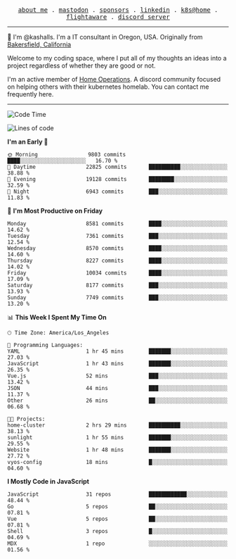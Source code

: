 <p align="center">
  <samp>
    <a href="https://jordanjones.org/">about me</a> .
    <a rel="me" href="https://mastodon.social/@kashall">mastodon</a> .
    <a href="https://github.com/sponsors/kashalls">sponsors</a> .
    <a href="https://linkedin.com/in/jordpjones">linkedin</a> .
    <a href="https://github.com/kashalls/home-cluster">k8s@home</a> .
    <a href="https://flightaware.com/adsb/stats/user/kashalls">flightaware</a> .
    <a href="https://discord.gg/V2WrCfqba9">discord server</a>
  </samp>
</p>

----------------------------------------------------------------

:wave: I'm @kashalls. I'm a IT consultant in Oregon, USA. Originally from [Bakersfield, California](https://maps.app.goo.gl/QQMtywTWghpXB6Tu6)

Welcome to my coding space, where I put all of my thoughts an ideas into a project regardless of whether they are good or not.

I'm an active member of [Home Operations](https://discord.gg/home-operations). A discord community focused on helping others with their kubernetes homelab. You can contact me frequently here.

----------------------------------------------------------------
<!--START_SECTION:waka-->
![Code Time](http://img.shields.io/badge/Code%20Time-1%2C944%20hrs%2020%20mins-blue)

![Lines of code](https://img.shields.io/badge/From%20Hello%20World%20I%27ve%20Written-10.8%20million%20lines%20of%20code-blue)

**I'm an Early 🐤** 

```text
🌞 Morning                9803 commits        ████░░░░░░░░░░░░░░░░░░░░░   16.70 % 
🌆 Daytime                22825 commits       ██████████░░░░░░░░░░░░░░░   38.88 % 
🌃 Evening                19128 commits       ████████░░░░░░░░░░░░░░░░░   32.59 % 
🌙 Night                  6943 commits        ███░░░░░░░░░░░░░░░░░░░░░░   11.83 % 
```
📅 **I'm Most Productive on Friday** 

```text
Monday                   8581 commits        ████░░░░░░░░░░░░░░░░░░░░░   14.62 % 
Tuesday                  7361 commits        ███░░░░░░░░░░░░░░░░░░░░░░   12.54 % 
Wednesday                8570 commits        ████░░░░░░░░░░░░░░░░░░░░░   14.60 % 
Thursday                 8227 commits        ████░░░░░░░░░░░░░░░░░░░░░   14.02 % 
Friday                   10034 commits       ████░░░░░░░░░░░░░░░░░░░░░   17.09 % 
Saturday                 8177 commits        ███░░░░░░░░░░░░░░░░░░░░░░   13.93 % 
Sunday                   7749 commits        ███░░░░░░░░░░░░░░░░░░░░░░   13.20 % 
```


📊 **This Week I Spent My Time On** 

```text
🕑︎ Time Zone: America/Los_Angeles

💬 Programming Languages: 
YAML                     1 hr 45 mins        ███████░░░░░░░░░░░░░░░░░░   27.03 % 
JavaScript               1 hr 43 mins        ███████░░░░░░░░░░░░░░░░░░   26.35 % 
Vue.js                   52 mins             ███░░░░░░░░░░░░░░░░░░░░░░   13.42 % 
JSON                     44 mins             ███░░░░░░░░░░░░░░░░░░░░░░   11.37 % 
Other                    26 mins             ██░░░░░░░░░░░░░░░░░░░░░░░   06.68 % 

🐱‍💻 Projects: 
home-cluster             2 hrs 29 mins       ██████████░░░░░░░░░░░░░░░   38.13 % 
sunlight                 1 hr 55 mins        ███████░░░░░░░░░░░░░░░░░░   29.55 % 
Website                  1 hr 48 mins        ███████░░░░░░░░░░░░░░░░░░   27.72 % 
vyos-config              18 mins             █░░░░░░░░░░░░░░░░░░░░░░░░   04.60 % 
```

**I Mostly Code in JavaScript** 

```text
JavaScript               31 repos            ████████████░░░░░░░░░░░░░   48.44 % 
Go                       5 repos             ██░░░░░░░░░░░░░░░░░░░░░░░   07.81 % 
Vue                      5 repos             ██░░░░░░░░░░░░░░░░░░░░░░░   07.81 % 
Shell                    3 repos             █░░░░░░░░░░░░░░░░░░░░░░░░   04.69 % 
MDX                      1 repo              ░░░░░░░░░░░░░░░░░░░░░░░░░   01.56 % 
```




<!--END_SECTION:waka-->